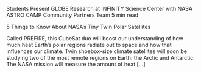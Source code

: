 Students Present GLOBE Research at INFINITY Science Center with NASA ASTRO CAMP Community Partners Team 
 5 min read

5 Things to Know About NASA’s Tiny Twin Polar Satellites

Called PREFIRE, this CubeSat duo will boost our understanding of how much heat Earth’s polar regions radiate out to space and how that influences our climate. Twin shoebox-size climate satellites will soon be studying two of the most remote regions on Earth: the Arctic and Antarctic. The NASA mission will measure the amount of heat […]